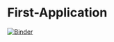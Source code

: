 # First-Application
[![Binder](http://mybinder.org/badge_logo.svg)](https://mybinder.org/v2/gh/ksorathia23/7030_conda_binder/r40_py39)
